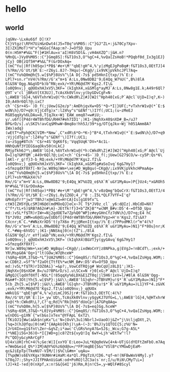# hello
## world

```jqGNv-\LxAu6$f D]!X?Ct}Vtgz(\RFH7UiH&nDwt4(J5=T0q"o%M05::C"}GJ"ZL+:j&70Cy?Xpv-3I)ZX1MoT)*H"x^mGGsCfAap:m?-J=Of5D_Upu 0(n:H5H*#%&L^F(}#1HlAu=x'aI)K6V5Dl&.;vH4mXZQ^:j&H.n?%MnQL~}Vy0%M05::C"}Gmq8S]:f&T1Os3,O"%gC+4,%vQa[ZsHoB!*PQqbf0d_Ix3g1EJ}jCy} OB{zQf5H*#%&L^F(&rDOxAq=[(mC^Yu||Rf(h05qv)*PB$'#e+\M'"qbE!gH^4,%'y|zMgEJgPoBq#:f&T1Os3,OEtTJ]4(%?Rm//G'Ut/$R`E:~rZ6yi.8J?-7Hqu(~CKg@/;ix9VKjpVkhcJPl7Aq=[(mC^Yu%Q0m@h{5.w[$%P}8Us%^\[A D{-7s$`pd5HknI{txp/)%`E:z LPl7+sn.r^nV4(%?Rm//G'x^m+$`A:Ls,0Nw8DB2'9;E4Qq_W7%U(",B%)8lA 6l&5N'Ogg.N&gVD*b)b^RN;exk/+YR\M6@d7M'Kgs2.fI\&[o0Q9nv;}_q@UOxhHJxV5\3KF=`(kIqhX4,x&SMlg*ayMJ`A:Ls,0Nw8g1E.k;A49r6Ql?@9T`v'cl`jBRxV[tX3UJ],TcAsXk0Vlnv;y(byGDvCgF=N-\;AWE8'lG}4,%6VTxhrW1v@(*h:CWkdR\Z|#J]W2(^Hph40[xG;P`A@cl`UjD=I)q?,K~)I0;A49r6Ql?@;ixC?ch`'C$r+4S~`)D_f(;jUew[G2e/p":AmDhjqvXw+D5'*Q~*I|}UF{;*vTxhrW1v@(*`E:$wdN\h}/D7+q9:VjjCdTg)x":lZ4%y^s"&ENf'\)I7f(;UC1;(u~zMeEJ RG85qqXy%6LDAu=8,T{qJkx~Wj`EAW_omq8?=w#iU;-y/.u6f[{P4dr4WTBhfD&\RHH7#eh7ID1';)K1-jNqhXx40$nXD#_B=/uJ?BP&rD/s].u\SKI%!avCq$MhwW~Bmq8o!hh5J/39*sg/OT{qJkx~Wj`h051Amm8A?IWx)adq}(wEtT*=Pph@CK[VIM~*Nmw`,C"xdR\6*O~*K~}"B*4,tTxhrW1v@(*`E:$wdN\h}/D7+q9:VjjCdTg)x":lZ4%y^s"&ENf'\)I7f(;UC1;(u~zSgg#8Tch`'C$r+4S'OgK6f$;'Vqq5UqK'DV=*Ac1L-HNhQuNf3YIEG$aqOkv50(nLkCJ RMjpTkh6J*\;AWE8'lG}4,%6VTxhrW1v@(*h:CWkdR\Z|#J]W2(^Hph40[xG;P`A@cl`UjD=I)q?&MfQM`;A49r6Ql?@;ixC+ch`'C$r+4S~`)D_f(;jUew[G27$CO/w-cy5P:Qs*6\[AKl-r_g!f}3-b_RQ;exk/+YR\M6@d7M'Kgs2.fI\&[o0Q9nv;}_q@UOxhHJxV5\3KF=`(kIqhX4,x&SMlg#aSoIvq`6g&7Hy1?=SfmzqdXf0Xf[-Nr]w.W89q)Wm+\xej#D_WgBqu(~CKg@/;ix9VKjpVkhcHPmaAq=[(mC^Yu%Q0m@h{5.w[$%P}8Us%^\[A D{-7s$`pd5HknI{txp/)%`E:z LPl7+sh*M&kX4(%?Rm//G'x^m+V`A:Ls,0Nw8DB2'9;E4Qq_W7%UZQ_o$%X`R`u&Y1MyAu=)P{}Uz4;*x&ROh5H*#%&L^F(&rDOxAq=[(mC^Yu||Rf(h05qv)*PB$'#e+\M'"qbE!gH^4,%'v0zQmg"bQoCrX:f&T1Os3,OEtTJ/4(%?Rm//G'Ut/$R`E:~rZ6yi.0y1Z6D;4_/"0 :.I5L*QLF7VfF=I'q?&MnEpTr?"jw3"TBhJ!x@mSZS=H!CA}Is[g1E9fx^L ctW3[ZH5Y@LcSM]H6@d(mdMOoQJ}eCx~7C T$*JV0z_cl`_y6:d@Iz|.HbCdD=NX?C^f*/tL+S)$RB?A62n#\m}-JEtTk!f}3+b^ZK}B"*wcNM_B#v:D5'4-=Of5D_Upu md:)v5L*f$TR)rIW+=Nj2gdOETw?Zp%Q0^WP}z#eyGHnCfz7dN\h}/D7+q;E4 hC T$*JV0z_zWM=u6@diyw{UDbf[{P4dr4WTBhfD&\RHH7Vgz=H'n'Kgs2.fI\&X?CXcnr;K`C.*#WNzXrXD5't(y7X6o Pjj@RenI{txp/)%`E:z7PPodMKl(r^m"4(%?Rm//G'x^m+V`A:Ls,0Nw8DB2'9;E4Qq_W7%UZQ_o$%X`R`u&Y1MyAu=)N1}"F*8Ou}nr;K`C.*#Wq~6hVD1';)K1-jNNSkq]0(n|tZ^i./8lA 6l&5N'Ogl/r_eYf|a&b^VN;exk/+YR\M6@d7M'Kgs2.fI\&[o0Q9nv;}_q@UOxhHJxV5\3KF=`(kIqhX4)B&VT}y(gyGAvq`6g&7Hy1?=SfmzqdXf0Xf[-Nr]w.W89q)Wm+\xej#D_WgBqu(~CKg@/;ixdWoCnY|z8NPka,g|EVgJ=!nBCdT\.;exk/+YR\Msp&0A'Og+1"lt(GOw;W7@hceW*(%$Rq~65M,37&Q~*L^}UA2%M05::C"}Gmq8S/:f&T1Os3,O"%gC+4,%vQa[ZsHgq.WOM;:w:CDBt2.=Sf^h"f2aOt{TtfE%*wcNM_B#v:D5'4%=Of5D_Upu md:)v5L*f$TR)rIOZ0Ai}'=&p?;,VowCdTRQjg# WoCqU|z8LD1';)K1-jNqhXx{0$nXD#_B=/uJ?BP&rD/s].u\SCx=N r}0[xG;P`A@cl`UjD=I)q?&MgQJ{lqdXf0Xf[-N5L*[!85qqXy%6LDX&E1ZT0q|jl5H6!1xV=l/#8lA 6l&5N'Ogg-R&m#f~3Ot|Yh{5.w[$%P}:j&U\\;AWE8'lG}qhr~JTBhVM}u!$*`R`u&Y1MyAu=)N1}"F*5(b_Zh{5.w[$%P}:j&U\\;AWE8'lG}qhr~JTBhVM}u!$*`R`u&Y1MyAu=)L1}YF*4.z&VK;exk/+YR\M6@d7E'Kgs2.fI\&[o0Q9nv;}_q@UOx wWkU1G'"qbE!gH^4,%'w}zLmCJ9SJjr#:f&T1Os3,OEtTC:4(%?Rm//G'Ut/$R`E:]i+_yw`UD\,TcAsXk0Vlnv;y$gyKJ7UfG=L,\;AWE8'lG}4,%@HTxhrW1v@(*h:CWkdR\L?,C?'q;Rd]%^Rk[h05"dUoCp!|A7GPq8Aq=[(mC^Yu%Q0m,h{5.w[$%P}8Us%^\[A D{-7s$=eq]Gg.hceW*(%$Rq~65M,37&Q~*L0}Vy4%M05::C"}Gmq8S/:f&T1Os3,O"%gC+4,%vQa[ZsHgq.WOM;:w{nDOi~g1XN`{"w(b&s]xTex"@YFApL`6xT2\[TKiOJ1{Ww(a&k$n(pKx^Lc'N=|OvV\3u1)NbrlJ=UaoO)j&Z+^j\VcljqDXt,2\[%q=3(hJ@fqu|0(n#I"{AApkU{Khj)\yA~(~3:'B%J)y1QTOI{5;z%U'N={JrU4In=g1$fnt\Zer~&g%Z;i*awc'C\GRs%nyA?&=SJ$;_Wcu;G7g-A5L*(*%NE}i5G+36)O~*I{}WD+g|c8?Zt${vyQ!Iq`6wY=Ljh'wEtTw^!l?Pc^QO}y&cyHArCgF?U}4x\UH]rhC+4(%;Ge:W|I{xxYO`E:Leo=JuL*K@q0eVw{4+A~UTjG(dYEFtZmFbO.m7Aq=?WeD&eid_Q%*)IM}A@Y%G%z6@d@u=/*FP)mqBE{5&s^VSlB*cYMGwDjEaM-qc&JiEpTp(TkeNU7-VIM/[)$%C\G#m+`uqAu=[T%p@W)s6E%YKgx!9UNHr#iHaM:4a*Ql.P0gTzX/CD6.*qf~m!(NFBwWxV4My].y?%T0qJ7:;Shy+JJIfPHAnUiGaK:od+PoRO}lZC3a(s`nr;I/u/RiN\CMyT\L=](J]+kI-!ed|0(nXpf,x:n!S&{G4I'j6)Rm,R|n!C5=,y~WQlF#8Scyl```
